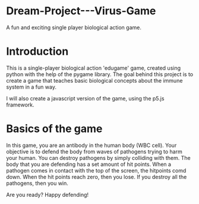 # Dream-Project---Virus-Game
A fun and exciting single player biological action game. 

# Introduction

This is a single-player biological action 'edugame' game, created using python with the help of the pygame library. The goal behind this project is to create a game that teaches basic biological concepts about the immune system in a fun way. 

I will also create a javascript version of the game, using the p5.js framework. 

# Basics of the game

In this game, you are an antibody in the human body (WBC cell). Your objective is to defend the body from waves of pathogens trying to harm your human. 
You can destroy pathogens by simply colliding with them. The body that you are defending has a set amount of hit points. When a pathogen comes in contact with the top of the screen, the hitpoints comd down. When the hit points reach zero, then you lose. If you destroy all the pathogens, then you win. 

Are you ready? Happy defending! 
